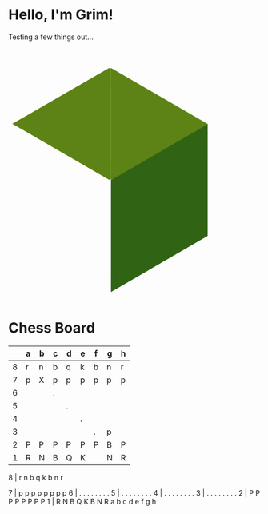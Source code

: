 # Hello, I'm Grim!

Testing a few things out... 

<svg viewBox="0 0 128 128">
<path fill="#5D8215" d="M2 38.5l49.2-28.4 49.1 28.4-49.1 28.5z"></path>
<path fill="#306314" d="M101.2 38.5v57l-49.1 28.5v-57z"></path>
<path fill="#8CC63E" d="M101.2 38.5l-49.2-28.4v57z"></path>
<path fill="#5D8215" d="M52.1 10.1v57l49.1-28.4z"></path>
</svg>

# Chess Board

|   | a | b | c | d | e | f | g | h |
|---|---|---|---|---|---|---|---|---|
| 8 | r | n | b | q | k | b | n | r |
| 7 | p | X | p | p | p | p | p | p |
| 6 |   |   | . |   |   |   |   |   |
| 5 |   |   |   | . |   |   |   |   |
| 4 |   |   |   |   | . |   |   |   |
| 3 |   |   |   |   |   | . | p |   |
| 2 | P | P | P | P | P | P | B | P |
| 1 | R | N | B | Q | K |   | N | R |

8 | r  n  b  q  k  b  n  r

7 | p  p  p  p  p  p  p  p
6 | .  .  .  .  .  .  .  .
5 | .  .  .  .  .  .  .  .
4 | .  .  .  .  .  .  .  .
3 | .  .  .  .  .  .  .  .
2 | P  P  P  P  P  P  P  P
1 | R  N  B  Q  K  B  N  R
    a  b  c  d  e  f  g  h

